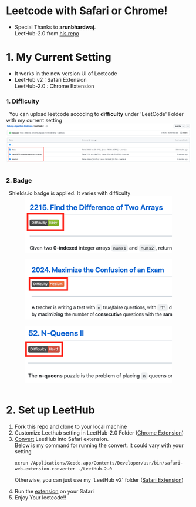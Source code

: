 <h1> Leetcode with Safari or Chrome! </h1>

- Special Thanks to <b>arunbhardwaj</b>. <br> LeetHub-2.0 from <a href="https://github.com/arunbhardwaj/LeetHub-2.0">his repo</a>

# 1. My Current Setting
- It works in the new version UI of Leetcode <br>
- LeetHub v2 : Safari Extension<br> LeetHub-2.0 : Chrome Extension
<h3><b>1.  Difficulty</b></h3>
&nbsp You can upload leetcode accoding to <b>difficulty</b> under 'LeetCode' Folder with my current setting

<div style="display: flex; justify-content: center;">
  <img src="assets/difficulty.png" alt="difficulty">
</div>

<br>
<h3><b>2. Badge</b></h3>
&nbsp Shields.io badge is applied. It varies with difficulty
<br>
<div style="display: flex; justify-content: center;">
  <img src="assets/diff_easy.png" alt="diff_easy" width = 400>
</div>
<br>
<div style="display: flex; justify-content: center;">
  <img src="assets/diff_medium.png" alt="diff_medium" width = 400>
</div>
<br>
<div style="display: flex; justify-content: center;">
  <img src="assets/diff_hard.png" alt="diff_hard" width = 400>
</div>
<br>

# 2. Set up LeetHub
<ol>
  <li>Fork this repo and clone to your local machine</li>
  <li>Customize Leethub setting in LeetHub-2.0 Folder (<u>Chrome Extension</u>) <br></li>
  <li><a href="https://developer.apple.com/documentation/safariservices/safari_web_extensions/converting_a_web_extension_for_safari">Convert</a> LeetHub into Safari extension. <br>
  Below is my command for running the convert. It could vary with your setting

  ```
  xcrun /Applications/Xcode.app/Contents/Developer/usr/bin/safari-web-extension-converter ./LeetHub-2.0
  ```

  Otherwise, you can just use my 'LeetHub v2' folder (<u>Safari Extension</u>)
  <li>Run the <a href="https://developer.apple.com/documentation/safariservices/safari_web_extensions/running_your_safari_web_extension">extension</a> on your Safari</li>
  </li>
  
  <li>Enjoy Your leetcode!!</li>
</ol>